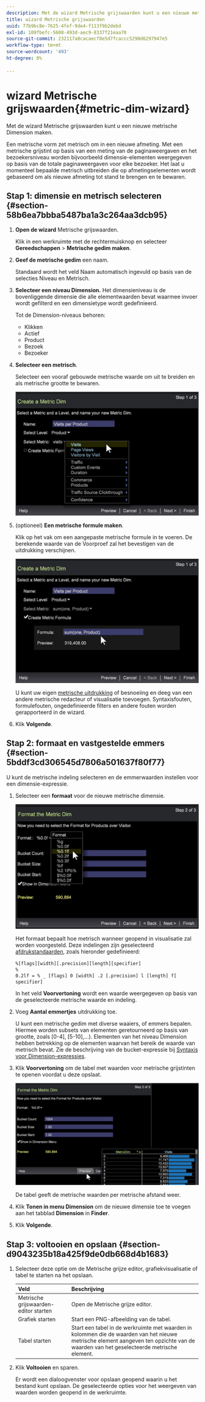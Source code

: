 ```yaml
---
description: Met de wizard Metrische grijswaarden kunt u een nieuwe metrische Dimension maken.
title: wizard Metrische grijswaarden
uuid: 77b9bc8e-7625-4fef-9de4-f113f9b2debd
exl-id: 109fbefc-5608-493d-aec9-8337f21eaa70
source-git-commit: 232117a8cacaecf8e5d7fcaccc5290d6297947e5
workflow-type: tm+mt
source-wordcount: '493'
ht-degree: 0%

---
```


# wizard Metrische grijswaarden{#metric-dim-wizard}

Met de wizard Metrische grijswaarden kunt u een nieuwe metrische Dimension maken.

Een metrische vorm zet metrisch om in een nieuwe afmeting. Met een metrische grijstint op basis van een meting van de paginaweergaven en het bezoekersniveau worden bijvoorbeeld dimensie-elementen weergegeven op basis van de totale paginaweergaven voor elke bezoeker. Het laat u momenteel bepaalde metrisch uitbreiden die op afmetingselementen wordt gebaseerd om als nieuwe afmeting tot stand te brengen en te bewaren.

## Stap 1: dimensie en metrisch selecteren {#section-58b6ea7bbba5487ba1a3c264aa3dcb95}

1. **Open de wizard** Metrische grijswaarden.

   Klik in een werkruimte met de rechtermuisknop en selecteer **Gereedschappen** > **Metrische gedim maken**.

1. **Geef de metrische gedim** een naam.

   Standaard wordt het veld Naam automatisch ingevuld op basis van de selecties Niveau en Metrisch.

1. **Selecteer een niveau Dimension.** Het dimensieniveau is de bovenliggende dimensie die alle elementwaarden bevat waarmee invoer wordt gefilterd en een dimensietype wordt gedefinieerd.

   Tot de Dimension-niveaus behoren:

   * Klikken
   * Actief
   * Product
   * Bezoek
   * Bezoeker

1. **Selecteer een metrisch**.

   Selecteer een vooraf gebouwde metrische waarde om uit te breiden en als metrische grootte te bewaren.

   ![](assets/6_4_workstation_metricdim_metric.png)

1. (optioneel) **Een metrische formule maken**.

   Klik op het vak om een aangepaste metrische formule in te voeren. De berekende waarde van de Voorproef zal het bevestigen van de uitdrukking verschijnen.

   ![](assets/6_4_workstation_metricdim_create_metric.png)

   U kunt uw eigen [metrische uitdrukking](https://experienceleague.adobe.com/docs/data-workbench/using/client/qry-lang-syntx/c-syntx-mtrc-exp.html) of besnoeiing en deeg van een andere metrische redacteur of visualisatie toevoegen. Syntaxisfouten, formulefouten, ongedefinieerde filters en andere fouten worden gerapporteerd in de wizard.

1. Klik **Volgende**.

## Stap 2: formaat en vastgestelde emmers {#section-5bddf3cd306545d7806a501637f80f77}

U kunt de metrische indeling selecteren en de emmerwaarden instellen voor een dimensie-expressie.

1. Selecteer een **formaat** voor de nieuwe metrische dimensie.

   ![](assets/6_4_workstation_metricdim_format_metric.png)

   Het formaat bepaalt hoe metrisch wanneer geopend in visualisatie zal worden voorgesteld. Deze indelingen zijn geselecteerd [afdrukstandaarden](http://www.cplusplus.com/reference/cstdio/printf/), zoals hieronder gedefinieerd:

   ```
   %[flags][width][.precision][length][specifier]
   %
   0.2lf = % _ [flags] 0 [width] .2 [.precision] l [length] f[ specifier]
   ```

   In het veld **Voorvertoning** wordt een waarde weergegeven op basis van de geselecteerde metrische waarde en indeling.

1. Voeg **Aantal emmertjes** uitdrukking toe.

   U kunt een metrische gedim met diverse waaiers, of emmers bepalen. Hiermee worden subsets van elementen geretourneerd op basis van grootte, zoals [0-4], [5-10],...). Elementen van het niveau Dimension hebben betrekking op de elementen waarvan het bereik de waarde van metrisch bevat. Zie de beschrijving van de bucket-expressie bij [Syntaxis voor Dimension-expressies](https://experienceleague.adobe.com/docs/data-workbench/using/client/qry-lang-syntx/c-syntx-dim-exp.html).

1. Klik **Voorvertoning** om de tabel met waarden voor metrische grijstinten te openen voordat u deze opslaat.

   ![](assets/6_4_workstation_metricdim_preview.png)

   De tabel geeft de metrische waarden per metrische afstand weer.

1. Klik **Tonen in menu Dimension** om de nieuwe dimensie toe te voegen aan het tabblad **Dimension** in **Finder**.
1. Klik **Volgende**.

## Stap 3: voltooien en opslaan {#section-d9043235b18a425f9de0db668d4b1683}

1. Selecteer deze optie om de Metrische grijze editor, grafiekvisualisatie of tabel te starten na het opslaan.

   | Veld | Beschrijving |
   |---|---|
   | Metrische grijswaarden-editor starten | Open de Metrische grijze editor. |
   | Grafiek starten | Start een PNG-afbeelding van de tabel. |
   | Tabel starten | Start een tabel in de werkruimte met waarden in kolommen die de waarden van het nieuwe metrische element aangeven ten opzichte van de waarden van het geselecteerde metrische element. |

1. Klik **Voltooien** en sparen.

   Er wordt een dialoogvenster voor opslaan geopend waarin u het bestand kunt opslaan. De geselecteerde opties voor het weergeven van waarden worden geopend in de werkruimte.
